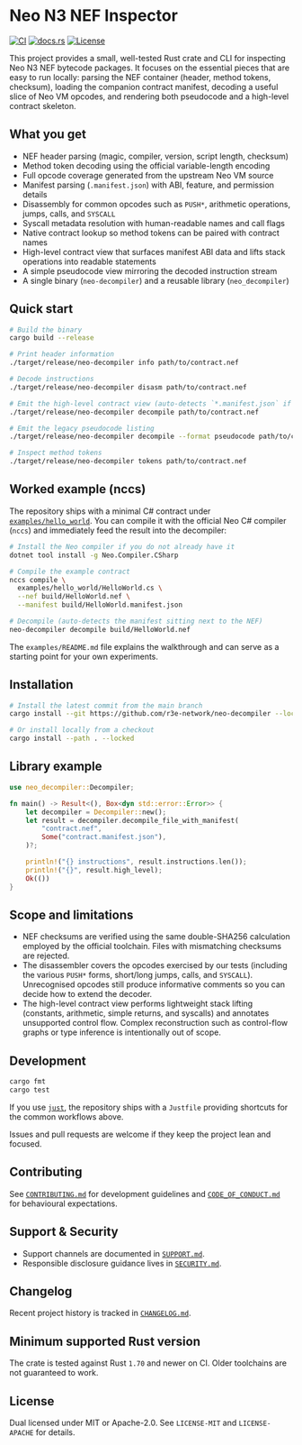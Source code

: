 # Neo N3 NEF Inspector

[![CI](https://github.com/r3e-network/neo-decompiler/actions/workflows/ci.yml/badge.svg)](https://github.com/r3e-network/neo-decompiler/actions/workflows/ci.yml)
[![docs.rs](https://img.shields.io/docsrs/neo-decompiler)](https://docs.rs/neo-decompiler)
[![License](https://img.shields.io/badge/license-MIT%20or%20Apache--2.0-blue.svg)](#license)

This project provides a small, well-tested Rust crate and CLI for inspecting
Neo N3 NEF bytecode packages. It focuses on the essential pieces that are easy
to run locally: parsing the NEF container (header, method tokens, checksum),
loading the companion contract manifest, decoding a useful slice of Neo VM
opcodes, and rendering both pseudocode and a high-level contract skeleton.

## What you get
- NEF header parsing (magic, compiler, version, script length, checksum)
- Method token decoding using the official variable-length encoding
- Full opcode coverage generated from the upstream Neo VM source
- Manifest parsing (`.manifest.json`) with ABI, feature, and permission details
- Disassembly for common opcodes such as `PUSH*`, arithmetic operations, jumps,
  calls, and `SYSCALL`
- Syscall metadata resolution with human-readable names and call flags
- Native contract lookup so method tokens can be paired with contract names
- High-level contract view that surfaces manifest ABI data and lifts stack
  operations into readable statements
- A simple pseudocode view mirroring the decoded instruction stream
- A single binary (`neo-decompiler`) and a reusable library (`neo_decompiler`)

## Quick start
```bash
# Build the binary
cargo build --release

# Print header information
./target/release/neo-decompiler info path/to/contract.nef

# Decode instructions
./target/release/neo-decompiler disasm path/to/contract.nef

# Emit the high-level contract view (auto-detects `*.manifest.json` if present)
./target/release/neo-decompiler decompile path/to/contract.nef

# Emit the legacy pseudocode listing
./target/release/neo-decompiler decompile --format pseudocode path/to/contract.nef

# Inspect method tokens
./target/release/neo-decompiler tokens path/to/contract.nef
```

## Worked example (nccs)

The repository ships with a minimal C# contract under
[`examples/hello_world`](examples/hello_world/HelloWorld.cs). You can compile it
with the official Neo C# compiler (`nccs`) and immediately feed the result into
the decompiler:

```bash
# Install the Neo compiler if you do not already have it
dotnet tool install -g Neo.Compiler.CSharp

# Compile the example contract
nccs compile \
  examples/hello_world/HelloWorld.cs \
  --nef build/HelloWorld.nef \
  --manifest build/HelloWorld.manifest.json

# Decompile (auto-detects the manifest sitting next to the NEF)
neo-decompiler decompile build/HelloWorld.nef
```

The `examples/README.md` file explains the walkthrough and can serve as a
starting point for your own experiments.

## Installation
```bash
# Install the latest commit from the main branch
cargo install --git https://github.com/r3e-network/neo-decompiler --locked

# Or install locally from a checkout
cargo install --path . --locked
```

## Library example
```rust
use neo_decompiler::Decompiler;

fn main() -> Result<(), Box<dyn std::error::Error>> {
    let decompiler = Decompiler::new();
    let result = decompiler.decompile_file_with_manifest(
        "contract.nef",
        Some("contract.manifest.json"),
    )?;

    println!("{} instructions", result.instructions.len());
    println!("{}", result.high_level);
    Ok(())
}
```

## Scope and limitations
- NEF checksums are verified using the same double-SHA256 calculation employed
  by the official toolchain.  Files with mismatching checksums are rejected.
- The disassembler covers the opcodes exercised by our tests (including the
  various `PUSH*` forms, short/long jumps, calls, and `SYSCALL`). Unrecognised
  opcodes still produce informative comments so you can decide how to extend the
  decoder.
- The high-level contract view performs lightweight stack lifting (constants,
  arithmetic, simple returns, and syscalls) and annotates unsupported control
  flow. Complex reconstruction such as control-flow graphs or type inference is
  intentionally out of scope.

## Development
```bash
cargo fmt
cargo test
```

If you use [`just`](https://github.com/casey/just), the repository ships with a
`Justfile` providing shortcuts for the common workflows above.

Issues and pull requests are welcome if they keep the project lean and focused.

## Contributing
See [`CONTRIBUTING.md`](CONTRIBUTING.md) for development guidelines and
[`CODE_OF_CONDUCT.md`](CODE_OF_CONDUCT.md) for behavioural expectations.

## Support & Security
- Support channels are documented in [`SUPPORT.md`](SUPPORT.md).
- Responsible disclosure guidance lives in [`SECURITY.md`](SECURITY.md).

## Changelog
Recent project history is tracked in [`CHANGELOG.md`](CHANGELOG.md).

## Minimum supported Rust version
The crate is tested against Rust `1.70` and newer on CI. Older toolchains are
not guaranteed to work.

## License
Dual licensed under MIT or Apache-2.0.
See `LICENSE-MIT` and `LICENSE-APACHE` for details.
